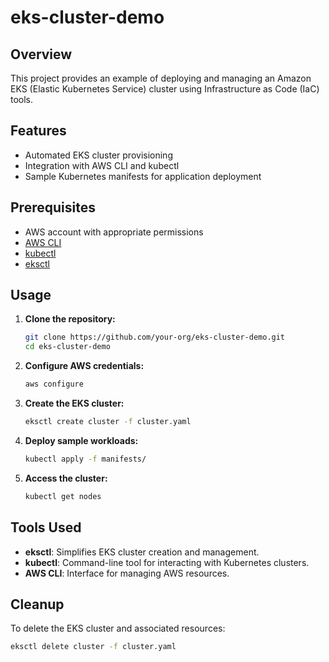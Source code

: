 # eks-cluster-demo
## Overview

This project provides an example of deploying and managing an Amazon EKS (Elastic Kubernetes Service) cluster using Infrastructure as Code (IaC) tools.

## Features

- Automated EKS cluster provisioning
- Integration with AWS CLI and kubectl
- Sample Kubernetes manifests for application deployment

## Prerequisites

- AWS account with appropriate permissions
- [AWS CLI](https://docs.aws.amazon.com/cli/latest/userguide/getting-started-install.html)
- [kubectl](https://kubernetes.io/docs/tasks/tools/)
- [eksctl](https://eksctl.io/)

## Usage

1. **Clone the repository:**
    ```sh
    git clone https://github.com/your-org/eks-cluster-demo.git
    cd eks-cluster-demo
    ```

2. **Configure AWS credentials:**
    ```sh
    aws configure
    ```

3. **Create the EKS cluster:**
    ```sh
    eksctl create cluster -f cluster.yaml
    ```

4. **Deploy sample workloads:**
    ```sh
    kubectl apply -f manifests/
    ```

5. **Access the cluster:**
    ```sh
    kubectl get nodes
    ```

## Tools Used

- **eksctl**: Simplifies EKS cluster creation and management.
- **kubectl**: Command-line tool for interacting with Kubernetes clusters.
- **AWS CLI**: Interface for managing AWS resources.

## Cleanup

To delete the EKS cluster and associated resources:
```sh
eksctl delete cluster -f cluster.yaml
```

